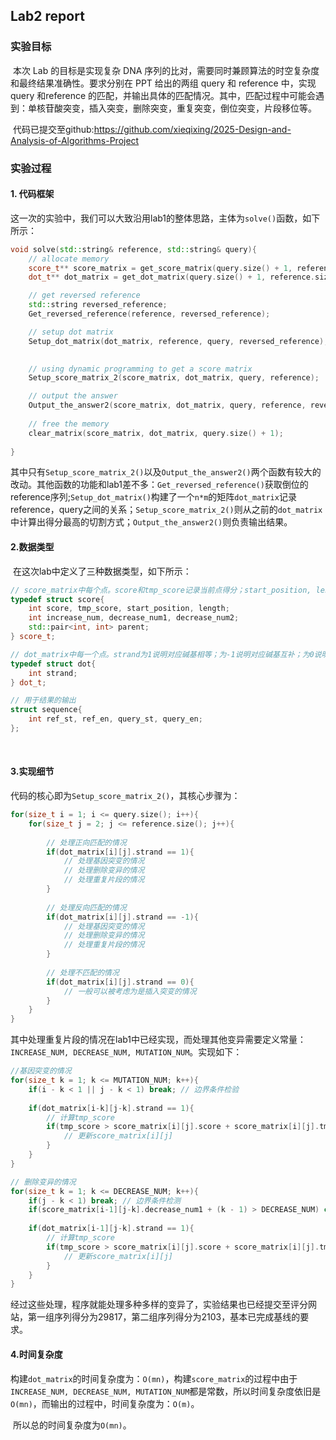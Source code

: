 ## Lab2 report

### 实验目标

​	本次 Lab 的目标是实现复杂 DNA 序列的比对，需要同时兼顾算法的时空复杂度和最终结果准确性。要求分别在 PPT 给出的两组 query 和 reference 中，实现 query 和reference 的匹配，并输出具体的匹配情况。其中，匹配过程中可能会遇到：单核苷酸突变，插入突变，删除突变，重复突变，倒位突变，片段移位等。

​	代码已提交至github:https://github.com/xieqixing/2025-Design-and-Analysis-of-Algorithms-Project

### 实验过程

#### 1. 代码框架

​	这一次的实验中，我们可以大致沿用lab1的整体思路，主体为`solve()`函数，如下所示：

```c++
void solve(std::string& reference, std::string& query){
    // allocate memory
    score_t** score_matrix = get_score_matrix(query.size() + 1, reference.size() + 1);
    dot_t** dot_matrix = get_dot_matrix(query.size() + 1, reference.size() + 1);

    // get reversed reference
    std::string reversed_reference;
    Get_reversed_reference(reference, reversed_reference);

    // setup dot matrix 
    Setup_dot_matrix(dot_matrix, reference, query, reversed_reference);
  

    // using dynamic programming to get a score matrix
    Setup_score_matrix_2(score_matrix, dot_matrix, query, reference);

    // output the answer
    Output_the_answer2(score_matrix, dot_matrix, query, reference, reversed_reference);
    
    // free the memory
    clear_matrix(score_matrix, dot_matrix, query.size() + 1);
    
}
```

​	其中只有`Setup_score_matrix_2()`以及`Output_the_answer2()`两个函数有较大的改动。其他函数的功能和lab1差不多：`Get_reversed_reference()`获取倒位的reference序列;`Setup_dot_matrix()`构建了一个`n*m`的矩阵`dot_matrix`记录reference，query之间的关系；`Setup_score_matrix_2()`则从之前的`dot_matrix`中计算出得分最高的切割方式；`Output_the_answer2()`则负责输出结果。



#### 2.数据类型

​	在这次lab中定义了三种数据类型，如下所示：

```c++
// score_matrix中每个点。score和tmp_score记录当前点得分；start_position, length记录当前切割的长度以及是否是起始点；increase_num，decrease_num记录ref和query移多少位之后匹配；parent记录前一个碱基的位置
typedef struct score{
    int score, tmp_score, start_position, length;
    int increase_num, decrease_num1, decrease_num2;
    std::pair<int, int> parent;
} score_t;

// dot_matrix中每一个点。strand为1说明对应碱基相等；为-1说明对应碱基互补；为0说明对应碱基无关
typedef struct dot{
    int strand;
} dot_t;

// 用于结果的输出
struct sequence{
    int ref_st, ref_en, query_st, query_en;
};
```

​	

#### 3.实现细节

​	代码的核心即为`Setup_score_matrix_2()`，其核心步骤为：

```c++
for(size_t i = 1; i <= query.size(); i++){
    for(size_t j = 2; j <= reference.size(); j++){
        
        // 处理正向匹配的情况
        if(dot_matrix[i][j].strand == 1){
            // 处理基因突变的情况         
            // 处理删除变异的情况
            // 处理重复片段的情况
        }
        
        // 处理反向匹配的情况
        if(dot_matrix[i][j].strand == -1){
            // 处理基因突变的情况         
            // 处理删除变异的情况
            // 处理重复片段的情况
        }
        
        // 处理不匹配的情况
        if(dot_matrix[i][j].strand == 0){
            // 一般可以被考虑为是插入突变的情况
        }
    }
}
```

​	其中处理重复片段的情况在lab1中已经实现，而处理其他变异需要定义常量：`INCREASE_NUM, DECREASE_NUM, MUTATION_NUM`。实现如下：

```c++
//基因突变的情况
for(size_t k = 1; k <= MUTATION_NUM; k++){
    if(i - k < 1 || j - k < 1) break; // 边界条件检验
    
    if(dot_matrix[i-k][j-k].strand == 1){
        // 计算tmp_score
        if(tmp_score > score_matrix[i][j].score + score_matrix[i][j].tmp_score){
            // 更新score_matrix[i][j]
        }
    }
}

// 删除变异的情况
for(size_t k = 1; k <= DECREASE_NUM; k++){
    if(j - k < 1) break; // 边界条件检测
    if(score_matrix[i-1][j-k].decrease_num1 + (k - 1) > DECREASE_NUM) continue; //删除的数量不能超过DECREASE_NUM
    
    if(dot_matrix[i-1][j-k].strand == 1){
        // 计算tmp_score
        if(tmp_score > score_matrix[i][j].score + score_matrix[i][j].tmp_score){
            // 更新score_matrix[i][j]
        }
    }
}
```

​	经过这些处理，程序就能处理多种多样的变异了，实验结果也已经提交至评分网站，第一组序列得分为29817，第二组序列得分为2103，基本已完成基线的要求。



#### 4.时间复杂度

​	构建`dot_matrix`的时间复杂度为：`O(mn)`，构建`score_matrix`的过程中由于`INCREASE_NUM, DECREASE_NUM, MUTATION_NUM`都是常数，所以时间复杂度依旧是`O(mn)`，而输出的过程中，时间复杂度为：`O(m)`。

​	所以总的时间复杂度为`O(mn)`。








